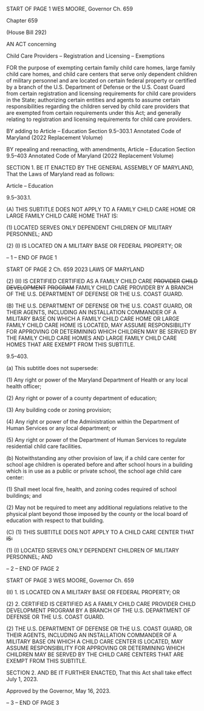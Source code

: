 START OF PAGE 1
WES MOORE, Governor Ch. 659

Chapter 659

(House Bill 292)

AN ACT concerning

Child Care Providers – Registration and Licensing – Exemptions

FOR the purpose of exempting certain family child care homes, large family child care
homes, and child care centers that serve only dependent children of military
personnel and are located on certain federal property or certified by a branch of the
U.S. Department of Defense or the U.S. Coast Guard from certain registration and
licensing requirements for child care providers in the State; authorizing certain
entities and agents to assume certain responsibilities regarding the children served
by child care providers that are exempted from certain requirements under this Act;
and generally relating to registration and licensing requirements for child care
providers.

BY adding to
Article – Education
Section 9.5–303.1
Annotated Code of Maryland
(2022 Replacement Volume)

BY repealing and reenacting, with amendments,
Article – Education
Section 9.5–403
Annotated Code of Maryland
(2022 Replacement Volume)

SECTION 1. BE IT ENACTED BY THE GENERAL ASSEMBLY OF MARYLAND,
That the Laws of Maryland read as follows:

Article – Education

9.5–303.1.

(A) THIS SUBTITLE DOES NOT APPLY TO A FAMILY CHILD CARE HOME OR
LARGE FAMILY CHILD CARE HOME THAT IS:

(1) LOCATED SERVES ONLY DEPENDENT CHILDREN OF MILITARY
PERSONNEL; AND

(2) (I) IS LOCATED ON A MILITARY BASE OR FEDERAL PROPERTY;
OR

– 1 –
END OF PAGE 1

START OF PAGE 2
Ch. 659 2023 LAWS OF MARYLAND

(2) (II) IS CERTIFIED CERTIFIED AS A FAMILY CHILD CARE
~~PROVIDER~~ ~~CHILD~~ ~~DEVELOPMENT~~ ~~PROGRAM~~ FAMILY CHILD CARE PROVIDER BY A
BRANCH OF THE U.S. DEPARTMENT OF DEFENSE OR THE U.S. COAST GUARD.

(B) THE U.S. DEPARTMENT OF DEFENSE OR THE U.S. COAST GUARD, OR
THEIR AGENTS, INCLUDING AN INSTALLATION COMMANDER OF A MILITARY BASE ON
WHICH A FAMILY CHILD CARE HOME OR LARGE FAMILY CHILD CARE HOME IS
LOCATED, MAY ASSUME RESPONSIBILITY FOR APPROVING OR DETERMINING WHICH
CHILDREN MAY BE SERVED BY THE FAMILY CHILD CARE HOMES AND LARGE FAMILY
CHILD CARE HOMES THAT ARE EXEMPT FROM THIS SUBTITLE.

9.5–403.

(a) This subtitle does not supersede:

(1) Any right or power of the Maryland Department of Health or any local
health officer;

(2) Any right or power of a county department of education;

(3) Any building code or zoning provision;

(4) Any right or power of the Administration within the Department of
Human Services or any local department; or

(5) Any right or power of the Department of Human Services to regulate
residential child care facilities.

(b) Notwithstanding any other provision of law, if a child care center for school
age children is operated before and after school hours in a building which is in use as a
public or private school, the school age child care center:

(1) Shall meet local fire, health, and zoning codes required of school
buildings; and

(2) May not be required to meet any additional regulations relative to the
physical plant beyond those imposed by the county or the local board of education with
respect to that building.

(C) (1) THIS SUBTITLE DOES NOT APPLY TO A CHILD CARE CENTER THAT
~~IS:~~

(1) (I) LOCATED SERVES ONLY DEPENDENT CHILDREN OF
MILITARY PERSONNEL; AND

– 2 –
END OF PAGE 2

START OF PAGE 3
WES MOORE, Governor Ch. 659

(II) 1. IS LOCATED ON A MILITARY BASE OR FEDERAL
PROPERTY; OR

(2) 2. CERTIFIED IS CERTIFIED AS A FAMILY CHILD CARE
PROVIDER CHILD DEVELOPMENT PROGRAM BY A BRANCH OF THE U.S.
DEPARTMENT OF DEFENSE OR THE U.S. COAST GUARD.

(2) THE U.S. DEPARTMENT OF DEFENSE OR THE U.S. COAST GUARD,
OR THEIR AGENTS, INCLUDING AN INSTALLATION COMMANDER OF A MILITARY BASE
ON WHICH A CHILD CARE CENTER IS LOCATED, MAY ASSUME RESPONSIBILITY FOR
APPROVING OR DETERMINING WHICH CHILDREN MAY BE SERVED BY THE CHILD
CARE CENTERS THAT ARE EXEMPT FROM THIS SUBTITLE.

SECTION 2. AND BE IT FURTHER ENACTED, That this Act shall take effect July
1, 2023.

Approved by the Governor, May 16, 2023.

– 3 –
END OF PAGE 3